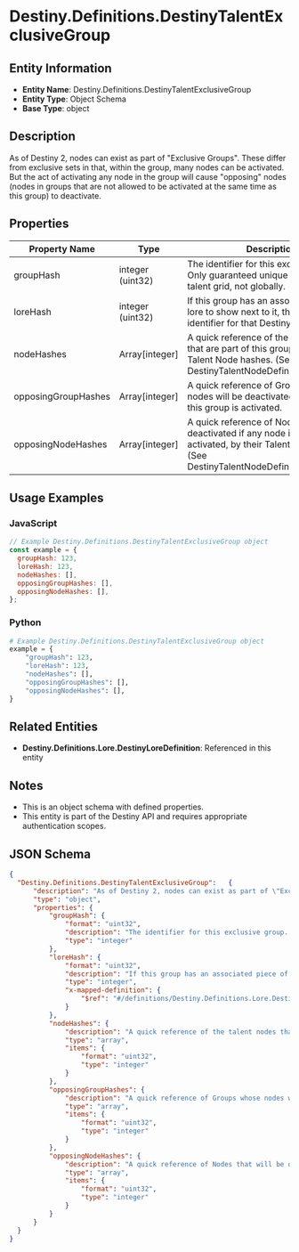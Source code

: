 # Destiny.Definitions.DestinyTalentExclusiveGroup

## Entity Information
- **Entity Name**: Destiny.Definitions.DestinyTalentExclusiveGroup
- **Entity Type**: Object Schema
- **Base Type**: object

## Description
As of Destiny 2, nodes can exist as part of "Exclusive Groups". These differ from exclusive sets in that, within the group, many nodes can be activated. But the act of activating any node in the group will cause "opposing" nodes (nodes in groups that are not allowed to be activated at the same time as this group) to deactivate.

## Properties

| Property Name | Type | Description | Required |
|---------------|------|-------------|----------|
| groupHash | integer (uint32) | The identifier for this exclusive group. Only guaranteed unique within the talent grid, not globally. | No |
| loreHash | integer (uint32) | If this group has an associated piece of lore to show next to it, this will be the identifier for that DestinyLoreDefinition. | No |
| nodeHashes | Array[integer] | A quick reference of the talent nodes that are part of this group, by their Talent Node hashes. (See DestinyTalentNodeDefinition.nodeHash) | No |
| opposingGroupHashes | Array[integer] | A quick reference of Groups whose nodes will be deactivated if any node in this group is activated. | No |
| opposingNodeHashes | Array[integer] | A quick reference of Nodes that will be deactivated if any node in this group is activated, by their Talent Node hashes. (See DestinyTalentNodeDefinition.nodeHash) | No |

## Usage Examples

### JavaScript
```javascript
// Example Destiny.Definitions.DestinyTalentExclusiveGroup object
const example = {
  groupHash: 123,
  loreHash: 123,
  nodeHashes: [],
  opposingGroupHashes: [],
  opposingNodeHashes: [],
};
```

### Python
```python
# Example Destiny.Definitions.DestinyTalentExclusiveGroup object
example = {
    "groupHash": 123,
    "loreHash": 123,
    "nodeHashes": [],
    "opposingGroupHashes": [],
    "opposingNodeHashes": [],
}
```

## Related Entities
- **Destiny.Definitions.Lore.DestinyLoreDefinition**: Referenced in this entity

## Notes
- This is an object schema with defined properties.
- This entity is part of the Destiny API and requires appropriate authentication scopes.

## JSON Schema
```json
{
  "Destiny.Definitions.DestinyTalentExclusiveGroup":   {
      "description": "As of Destiny 2, nodes can exist as part of \"Exclusive Groups\". These differ from exclusive sets in that, within the group, many nodes can be activated. But the act of activating any node in the group will cause \"opposing\" nodes (nodes in groups that are not allowed to be activated at the same time as this group) to deactivate.",
      "type": "object",
      "properties": {
          "groupHash": {
              "format": "uint32",
              "description": "The identifier for this exclusive group. Only guaranteed unique within the talent grid, not globally.",
              "type": "integer"
          },
          "loreHash": {
              "format": "uint32",
              "description": "If this group has an associated piece of lore to show next to it, this will be the identifier for that DestinyLoreDefinition.",
              "type": "integer",
              "x-mapped-definition": {
                  "$ref": "#/definitions/Destiny.Definitions.Lore.DestinyLoreDefinition"
              }
          },
          "nodeHashes": {
              "description": "A quick reference of the talent nodes that are part of this group, by their Talent Node hashes. (See DestinyTalentNodeDefinition.nodeHash)",
              "type": "array",
              "items": {
                  "format": "uint32",
                  "type": "integer"
              }
          },
          "opposingGroupHashes": {
              "description": "A quick reference of Groups whose nodes will be deactivated if any node in this group is activated.",
              "type": "array",
              "items": {
                  "format": "uint32",
                  "type": "integer"
              }
          },
          "opposingNodeHashes": {
              "description": "A quick reference of Nodes that will be deactivated if any node in this group is activated, by their Talent Node hashes. (See DestinyTalentNodeDefinition.nodeHash)",
              "type": "array",
              "items": {
                  "format": "uint32",
                  "type": "integer"
              }
          }
      }
  }
}
```
